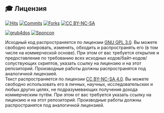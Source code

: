 [License]: //creativecommons.org/licenses/by-nc-sa/4.0/deed.ru

## :mortar_board: Лицензия

[![Hits](https://hits.seeyoufarm.com/api/count/incr/badge.svg?url=docs.bopoh13.github.io&icon=riseup.svg&title=hits@docs&count_bg=%232EA44F&title_bg=%23555555&edge_flat=true)](vendor)
[![Commits](https://img.shields.io/github/commit-activity/y/bopoh13/docs?style=flat-square&cacheSeconds=3600&logo=git)](../../compare/master@{1year}...master)
[![Forks](https://img.shields.io/github/forks/bopoh13/docs?style=flat-square&cacheSeconds=3600&label=Forks&logo=github&link=https://github.com/bopoh13/docs/network/members)](../../network/members)
[![CC BY-NC-SA](https://img.shields.io/badge/%09-BY%E2%80%93NC%E2%80%93SA%204.0-gray?style=flat-square&cacheSeconds=3600&logo=creative-commons&logoColor=black&labelColor=silver)](LICENSE)

[![grub4dos](https://img.shields.io/github/downloads/bopoh13/docs/grub4dos-0.4.6a-2020-01-12/total?style=flat-square)](../../releases/tag/grub4dos-0.4.6a-2020-01-12)
[![Sponcon](https://img.shields.io/liberapay/gives/bopoh13?style=flat-square&cacheSeconds=3600&label=Scrummy&logo=ko-fi&logoColor=f28119)](//buymeacoff.ee/milk)

Исходный код распространяется по лицензии [GNU GPL 3.0]. Вы можете свободно копировать, изменять, 
обходить и распространять его (в том числе на коммерческой основе). При этом от вас требуется открытие 
и предоставление по требованию всех исходных кодов/байт-кодов/сопуствующих скриптов, указать ссылку на 
лицензию и на этот репозиторий. Производные работы должны распространятся под аналогичной лицензией.  
Текст распространяется по лицензии [CC BY-NC-SA 4.0]. Вы можете свободно использовать его в личных, 
научных, исследовательских и любых других целях, не подразумевающих получения дохода коммерческим 
путём. При этом от вас требуется указать ссылку на лицензию и на этот репозиторий. Производные работы 
должны распространятся под аналогичной лицензией. 

[GNU GPL 3.0]: //rusgpl.ru/
[CC BY-NC-SA 4.0]: //creativecommons.org/licenses/by-nc-sa/4.0/legalcode.ru

# 
